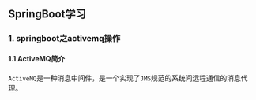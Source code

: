 ## SpringBoot学习

### 1. springboot之activemq操作

#### 1.1 ActiveMQ简介

`ActiveMQ`是一种消息中间件，是一个实现了`JMS`规范的系统间远程通信的消息代理。